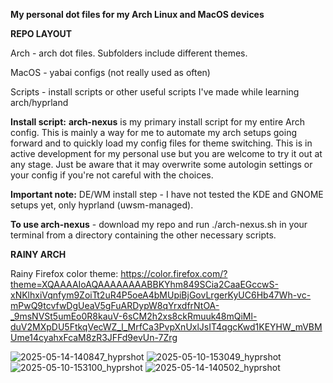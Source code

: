 **My personal dot files for my Arch Linux and MacOS devices**

**REPO LAYOUT**

Arch - arch dot files. Subfolders include different themes.

MacOS - yabai configs (not really used as often)

Scripts - install scripts or other useful scripts I've made while learning arch/hyprland

**Install script:** **arch-nexus** is my primary install script for my entire Arch config. This is mainly a way for me to automate my arch setups going forward and to quickly load my config files for theme switching. This is in active development for my personal use but you are welcome to try it out at any stage. Just be aware that it may overwrite some autologin settings or your config if you're not careful with the choices.

**Important note:** DE/WM install step - I have not tested the KDE and GNOME setups yet, only hyprland (uwsm-managed).

**To use arch-nexus** - download my repo and run ./arch-nexus.sh in your terminal from a directory containing the other necessary scripts.

**RAINY ARCH**

Rainy Firefox color theme: https://color.firefox.com/?theme=XQAAAAIoAQAAAAAAAABBKYhm849SCia2CaaEGccwS-xNKlhxiVqnfym9ZoiTt2uR4P5oeA4bMUpiBjGovLrgerKyUC6Hb47Wh-vc-mPwQ9tcvfwDgUeaV5gFuARDypW8qYrxdfrNtOA-_9msNVSt5umEo0R8kauV-6sCM2h2xs8ckRmuuk48mQiMl-duV2MXpDU5FtkqVecWZ_l_MrfCa3PvpXnUxlJsIT4qgcKwd1KEYHW_mVBMUme14cyahxFcaM8zR3JFFd9evUn-7Zrg

![2025-05-14-140847_hyprshot](https://github.com/user-attachments/assets/f0bc56c1-cdda-4599-8715-696ea65428e5)
![2025-05-10-153049_hyprshot](https://github.com/user-attachments/assets/a9070301-b688-458d-bf6f-c61e1f9b77b9)
![2025-05-10-153100_hyprshot](https://github.com/user-attachments/assets/4199153b-90af-482e-83be-7c589b9cf9f5)
![2025-05-14-140502_hyprshot](https://github.com/user-attachments/assets/ce87ee1a-837b-4abc-82a9-b610557a8f58)
